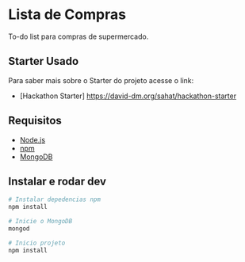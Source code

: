 
# Lista de Compras

To-do list para compras de supermercado.


## Starter Usado

Para saber mais sobre o Starter do projeto acesse o link:

  * [Hackathon Starter] https://david-dm.org/sahat/hackathon-starter

## Requisitos

* [Node.js](https://nodejs.org)
* [npm](https://www.npmjs.com)
* [MongoDB](https://www.mongodb.com)


## Instalar e rodar dev
```bash
# Instalar depedencias npm
npm install

# Inicie o MongoDB
mongod

# Inicio projeto
npm install
```
